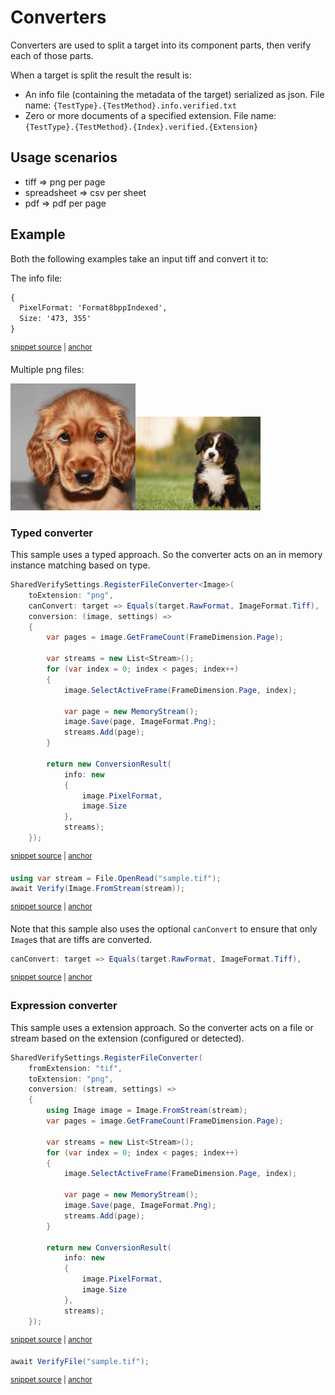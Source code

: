 <!--
GENERATED FILE - DO NOT EDIT
This file was generated by [MarkdownSnippets](https://github.com/SimonCropp/MarkdownSnippets).
Source File: /docs/mdsource/converter.source.md
To change this file edit the source file and then run MarkdownSnippets.
-->

# Converters

Converters are used to split a target into its component parts, then verify each of those parts.

When a target is split the result the result is:

 * An info file (containing the metadata of the target) serialized as json. File name: `{TestType}.{TestMethod}.info.verified.txt`
 * Zero or more documents of a specified extension. File name: `{TestType}.{TestMethod}.{Index}.verified.{Extension}`


## Usage scenarios

 * tiff => png per page
 * spreadsheet => csv per sheet
 * pdf => pdf per page


## Example

Both the following examples take an input tiff and convert it to:

The info file:

<!-- snippet: ConverterSnippets.Type.info.verified.txt -->
<a id='snippet-ConverterSnippets.Type.info.verified.txt'/></a>
```txt
{
  PixelFormat: 'Format8bppIndexed',
  Size: '473, 355'
}
```
<sup><a href='/src/Verify.Tests/Snippets/ConverterSnippets.Type.info.verified.txt#L1-L4' title='File snippet `ConverterSnippets.Type.info.verified.txt` was extracted from'>snippet source</a> | <a href='#snippet-ConverterSnippets.Type.info.verified.txt' title='Navigate to start of snippet `ConverterSnippets.Type.info.verified.txt`'>anchor</a></sup>
<!-- endsnippet -->

Multiple png files:

<img src="../src/Verify.Tests/Snippets/ConverterSnippets.Type.00.verified.png" alt="Converter page one verified" width="200"><img src="../src/Verify.Tests/Snippets/ConverterSnippets.Type.01.verified.png" alt="Converter page one verified" width="200">


### Typed converter

This sample uses a typed approach. So the converter acts on an in memory instance matching based on type.

<!-- snippet: RegisterFileConverterType -->
<a id='snippet-registerfileconvertertype'/></a>
```cs
SharedVerifySettings.RegisterFileConverter<Image>(
    toExtension: "png",
    canConvert: target => Equals(target.RawFormat, ImageFormat.Tiff),
    conversion: (image, settings) =>
    {
        var pages = image.GetFrameCount(FrameDimension.Page);

        var streams = new List<Stream>();
        for (var index = 0; index < pages; index++)
        {
            image.SelectActiveFrame(FrameDimension.Page, index);

            var page = new MemoryStream();
            image.Save(page, ImageFormat.Png);
            streams.Add(page);
        }

        return new ConversionResult(
            info: new
            {
                image.PixelFormat,
                image.Size
            },
            streams);
    });
```
<sup><a href='/src/Verify.Tests/Snippets/ConverterSnippets.cs#L17-L46' title='File snippet `registerfileconvertertype` was extracted from'>snippet source</a> | <a href='#snippet-registerfileconvertertype' title='Navigate to start of snippet `registerfileconvertertype`'>anchor</a></sup>
<!-- endsnippet -->

<!-- snippet: FileConverterTypeVerify -->
<a id='snippet-fileconvertertypeverify'/></a>
```cs
using var stream = File.OpenRead("sample.tif");
await Verify(Image.FromStream(stream));
```
<sup><a href='/src/Verify.Tests/Snippets/ConverterSnippets.cs#L47-L50' title='File snippet `fileconvertertypeverify` was extracted from'>snippet source</a> | <a href='#snippet-fileconvertertypeverify' title='Navigate to start of snippet `fileconvertertypeverify`'>anchor</a></sup>
<!-- endsnippet -->

Note that this sample also uses the optional `canConvert` to ensure that only `Image`s that are tiffs are converted.

<!-- snippet: ConverterCanConvert -->
<a id='snippet-convertercanconvert'/></a>
```cs
canConvert: target => Equals(target.RawFormat, ImageFormat.Tiff),
```
<sup><a href='/src/Verify.Tests/Snippets/ConverterSnippets.cs#L20-L22' title='File snippet `convertercanconvert` was extracted from'>snippet source</a> | <a href='#snippet-convertercanconvert' title='Navigate to start of snippet `convertercanconvert`'>anchor</a></sup>
<!-- endsnippet -->


### Expression converter

This sample uses a extension approach. So the converter acts on a file or stream based on the extension (configured or detected).

<!-- snippet: RegisterFileConverterExtension -->
<a id='snippet-registerfileconverterextension'/></a>
```cs
SharedVerifySettings.RegisterFileConverter(
    fromExtension: "tif",
    toExtension: "png",
    conversion: (stream, settings) =>
    {
        using Image image = Image.FromStream(stream);
        var pages = image.GetFrameCount(FrameDimension.Page);

        var streams = new List<Stream>();
        for (var index = 0; index < pages; index++)
        {
            image.SelectActiveFrame(FrameDimension.Page, index);

            var page = new MemoryStream();
            image.Save(page, ImageFormat.Png);
            streams.Add(page);
        }

        return new ConversionResult(
            info: new
            {
                image.PixelFormat,
                image.Size
            },
            streams);
    });
```
<sup><a href='/src/Verify.Tests/Snippets/ConverterSnippets.cs#L56-L84' title='File snippet `registerfileconverterextension` was extracted from'>snippet source</a> | <a href='#snippet-registerfileconverterextension' title='Navigate to start of snippet `registerfileconverterextension`'>anchor</a></sup>
<!-- endsnippet -->

<!-- snippet: FileConverterExtensionVerify -->
<a id='snippet-fileconverterextensionverify'/></a>
```cs
await VerifyFile("sample.tif");
```
<sup><a href='/src/Verify.Tests/Snippets/ConverterSnippets.cs#L85-L87' title='File snippet `fileconverterextensionverify` was extracted from'>snippet source</a> | <a href='#snippet-fileconverterextensionverify' title='Navigate to start of snippet `fileconverterextensionverify`'>anchor</a></sup>
<!-- endsnippet -->
